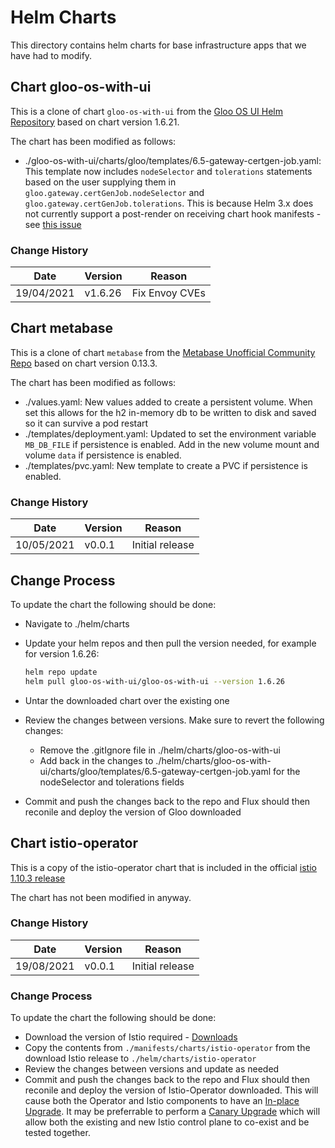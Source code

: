 # Helm Charts

This directory contains helm charts for base infrastructure apps that we have had to modify.

## Chart gloo-os-with-ui

This is a clone of chart `gloo-os-with-ui` from the [Gloo OS UI Helm Repository](https://storage.googleapis.com/gloo-os-ui-helm) based on chart version 1.6.21.

The chart has been modified as follows:

- ./gloo-os-with-ui/charts/gloo/templates/6.5-gateway-certgen-job.yaml: This template now includes `nodeSelector` and `tolerations` statements based on the user
supplying them in `gloo.gateway.certGenJob.nodeSelector` and `gloo.gateway.certGenJob.tolerations`. This is because Helm 3.x does not currently support a post-render on
receiving chart hook manifests - see [this issue](https://github.com/helm/helm/issues/7891)

### Change History

|Date|Version|Reason|
|----|-------|------|
|19/04/2021|v1.6.26|Fix Envoy CVEs|

## Chart metabase

This is a clone of chart `metabase` from the [Metabase Unofficial Community Repo](https://pmint93.github.io/helm-charts) based on chart version 0.13.3.

The chart has been modified as follows:

- ./values.yaml: New values added to create a persistent volume. When set this allows for the h2 in-memory db to be written to disk and saved so it can survive a pod restart
- ./templates/deployment.yaml: Updated to set the environment variable `MB_DB_FILE` if persistence is enabled. Add in the new volume mount and volume `data` if persistence is enabled.
- ./templates/pvc.yaml: New template to create a PVC if persistence is enabled.

### Change History

|Date|Version|Reason|
|----|-------|------|
|10/05/2021|v0.0.1|Initial release|

## Change Process

To update the chart the following should be done:

- Navigate to ./helm/charts
- Update your helm repos and then pull the version needed, for example for version 1.6.26:

    ```bash
    helm repo update
    helm pull gloo-os-with-ui/gloo-os-with-ui --version 1.6.26
    ```

- Untar the downloaded chart over the existing one
- Review the changes between versions. Make sure to revert the following changes:
  - Remove the .gitIgnore file in ./helm/charts/gloo-os-with-ui
  - Add back in the changes to  ./helm/charts/gloo-os-with-ui/charts/gloo/templates/6.5-gateway-certgen-job.yaml for the nodeSelector and tolerations fields
- Commit and push the changes back to the repo and Flux should then reconile and deploy the version of Gloo downloaded  

## Chart istio-operator

This is a copy of the istio-operator chart that is included in the official [istio 1.10.3 release](https://istio.io/latest/docs/setup/getting-started/#download)

The chart has not been modified in anyway.

### Change History

|Date|Version|Reason|
|----|-------|------|
|19/08/2021|v0.0.1|Initial release|

### Change Process

To update the chart the following should be done:

- Download the version of Istio required - [Downloads](https://istio.io/latest/docs/setup/getting-started/#download)
- Copy the contents from `./manifests/charts/istio-operator` from the download Istio release to `./helm/charts/istio-operator`
- Review the changes between versions and update as needed
- Commit and push the changes back to the repo and Flux should then reconile and deploy the version of Istio-Operator downloaded. This will cause both the Operator and Istio components to have an
[In-place Upgrade](https://istio.io/latest/docs/setup/upgrade/helm/). It may be preferrable to perform a [Canary Upgrade](https://istio.io/latest/docs/setup/install/operator/#canary-upgrade) which will
allow both the existing and new Istio control plane to co-exist and be tested together.
